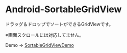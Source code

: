 Android-SortableGridView
====================

ドラッグ＆ドロップでソートができるGridViewです。

※画面スクロールには対応してません。

Demo -> [SortableGridViewDemo](http://youtu.be/jf5GLxvV_jM)